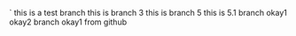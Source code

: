 ` this is a test branch
this is branch 3
this is branch 5
this is 5.1
branch okay1
okay2
branch okay1
from github
